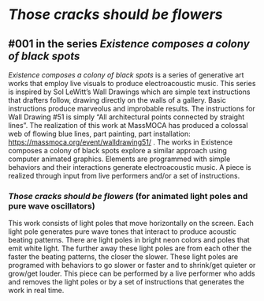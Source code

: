 # *Those cracks should be flowers*
## \#001 in the series *Existence composes a colony of black spots*

*Existence composes a colony of black spots* is a series of generative art works that employ live visuals to produce electroacoustic music. This series is inspired by Sol LeWitt’s Wall Drawings which are simple text instructions that drafters follow, drawing directly on the walls of a gallery. Basic instructions produce marveolus and improbable results. The instructions for Wall Drawing #51 is simply “All architectural points connected by straight lines”. The realization of this work at MassMOCA has produced a colossal web of flowing blue lines, part painting, part installation: https://massmoca.org/event/walldrawing51/ . The works in Existence composes a colony of black spots explore a similar approach using computer animated graphics. Elements are programmed with simple behaviors and their interactions generate electroacoustic music. A piece is realized through input from live performers and/or a set of instructions.

### *Those cracks should be flowers* (for animated light poles and pure wave oscillators)
This work consists of light poles that move horizontally on the screen. Each light pole generates pure wave tones that interact to produce acoustic beating patterns. There are light poles in bright neon colors and poles that emit white light. The further away these light poles are from each other the faster the beating patterns, the closer the slower. These light poles are programed with behaviors to go slower or faster and to shrink/get quieter or grow/get louder. This piece can be performed by a live performer who adds and removes the light poles or by a set of instructions that generates the work in real time.
